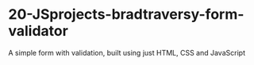 # 20-JSprojects-bradtraversy-form-validator
A simple form with validation, built using just HTML, CSS and JavaScript
